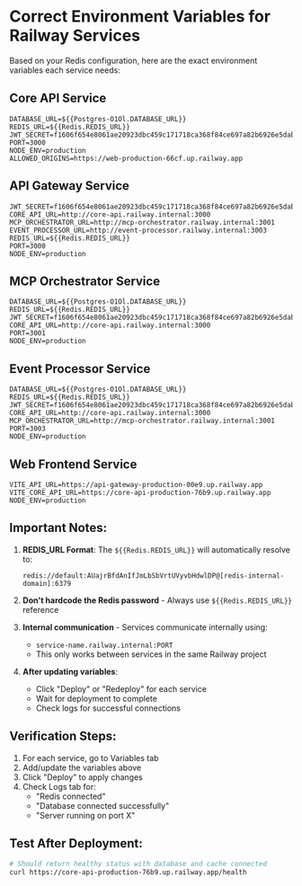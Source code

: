 # Correct Environment Variables for Railway Services

Based on your Redis configuration, here are the exact environment variables each service needs:

## Core API Service
```
DATABASE_URL=${{Postgres-O1Ol.DATABASE_URL}}
REDIS_URL=${{Redis.REDIS_URL}}
JWT_SECRET=f1606f654e8061ae20923dbc459c171718ca368f84ce697a82b6926e5dabd07f
PORT=3000
NODE_ENV=production
ALLOWED_ORIGINS=https://web-production-66cf.up.railway.app
```

## API Gateway Service
```
JWT_SECRET=f1606f654e8061ae20923dbc459c171718ca368f84ce697a82b6926e5dabd07f
CORE_API_URL=http://core-api.railway.internal:3000
MCP_ORCHESTRATOR_URL=http://mcp-orchestrator.railway.internal:3001
EVENT_PROCESSOR_URL=http://event-processor.railway.internal:3003
REDIS_URL=${{Redis.REDIS_URL}}
PORT=3000
NODE_ENV=production
```

## MCP Orchestrator Service
```
DATABASE_URL=${{Postgres-O1Ol.DATABASE_URL}}
REDIS_URL=${{Redis.REDIS_URL}}
JWT_SECRET=f1606f654e8061ae20923dbc459c171718ca368f84ce697a82b6926e5dabd07f
CORE_API_URL=http://core-api.railway.internal:3000
PORT=3001
NODE_ENV=production
```

## Event Processor Service
```
DATABASE_URL=${{Postgres-O1Ol.DATABASE_URL}}
REDIS_URL=${{Redis.REDIS_URL}}
JWT_SECRET=f1606f654e8061ae20923dbc459c171718ca368f84ce697a82b6926e5dabd07f
CORE_API_URL=http://core-api.railway.internal:3000
MCP_ORCHESTRATOR_URL=http://mcp-orchestrator.railway.internal:3001
PORT=3003
NODE_ENV=production
```

## Web Frontend Service
```
VITE_API_URL=https://api-gateway-production-00e9.up.railway.app
VITE_CORE_API_URL=https://core-api-production-76b9.up.railway.app
NODE_ENV=production
```

## Important Notes:

1. **REDIS_URL Format**: The `${{Redis.REDIS_URL}}` will automatically resolve to:
   ```
   redis://default:AUajrBfdAnIfJmLbSbVrtUVyvbHdwlDP@[redis-internal-domain]:6379
   ```

2. **Don't hardcode the Redis password** - Always use `${{Redis.REDIS_URL}}` reference

3. **Internal communication** - Services communicate internally using:
   - `service-name.railway.internal:PORT`
   - This only works between services in the same Railway project

4. **After updating variables**:
   - Click "Deploy" or "Redeploy" for each service
   - Wait for deployment to complete
   - Check logs for successful connections

## Verification Steps:

1. For each service, go to Variables tab
2. Add/update the variables above
3. Click "Deploy" to apply changes
4. Check Logs tab for:
   - "Redis connected"
   - "Database connected successfully"
   - "Server running on port X"

## Test After Deployment:

```bash
# Should return healthy status with database and cache connected
curl https://core-api-production-76b9.up.railway.app/health
```